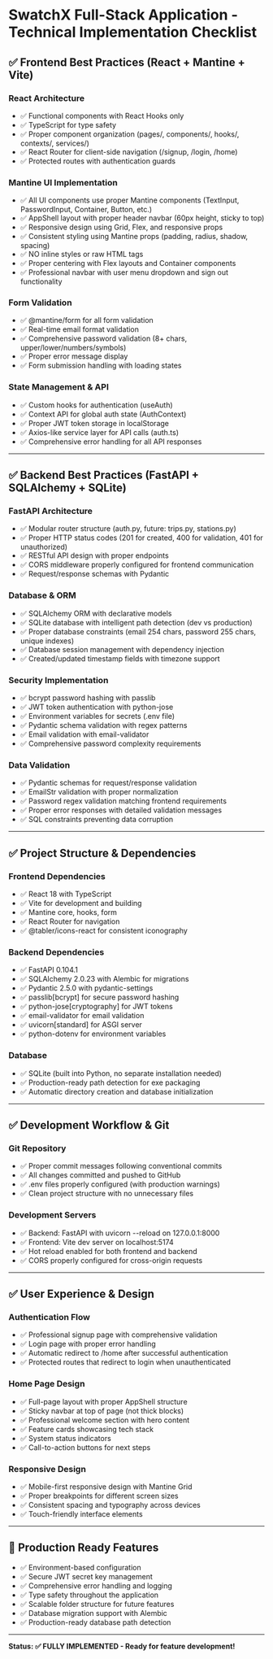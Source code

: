 # SwatchX Full-Stack Application - Technical Implementation Checklist

## ✅ **Frontend Best Practices (React + Mantine + Vite)**

### **React Architecture**
- ✅ Functional components with React Hooks only
- ✅ TypeScript for type safety
- ✅ Proper component organization (pages/, components/, hooks/, contexts/, services/)
- ✅ React Router for client-side navigation (/signup, /login, /home)
- ✅ Protected routes with authentication guards

### **Mantine UI Implementation**  
- ✅ All UI components use proper Mantine components (TextInput, PasswordInput, Container, Button, etc.)
- ✅ AppShell layout with proper header navbar (60px height, sticky to top)
- ✅ Responsive design using Grid, Flex, and responsive props
- ✅ Consistent styling using Mantine props (padding, radius, shadow, spacing)
- ✅ NO inline styles or raw HTML tags
- ✅ Proper centering with Flex layouts and Container components
- ✅ Professional navbar with user menu dropdown and sign out functionality

### **Form Validation**
- ✅ @mantine/form for all form validation
- ✅ Real-time email format validation
- ✅ Comprehensive password validation (8+ chars, upper/lower/numbers/symbols)
- ✅ Proper error message display
- ✅ Form submission handling with loading states

### **State Management & API**
- ✅ Custom hooks for authentication (useAuth)
- ✅ Context API for global auth state (AuthContext)
- ✅ Proper JWT token storage in localStorage
- ✅ Axios-like service layer for API calls (auth.ts)
- ✅ Comprehensive error handling for all API responses

---

## ✅ **Backend Best Practices (FastAPI + SQLAlchemy + SQLite)**

### **FastAPI Architecture**
- ✅ Modular router structure (auth.py, future: trips.py, stations.py)
- ✅ Proper HTTP status codes (201 for created, 400 for validation, 401 for unauthorized)
- ✅ RESTful API design with proper endpoints
- ✅ CORS middleware properly configured for frontend communication
- ✅ Request/response schemas with Pydantic

### **Database & ORM**
- ✅ SQLAlchemy ORM with declarative models
- ✅ SQLite database with intelligent path detection (dev vs production)
- ✅ Proper database constraints (email 254 chars, password 255 chars, unique indexes)
- ✅ Database session management with dependency injection
- ✅ Created/updated timestamp fields with timezone support

### **Security Implementation**
- ✅ bcrypt password hashing with passlib
- ✅ JWT token authentication with python-jose
- ✅ Environment variables for secrets (.env file)
- ✅ Pydantic schema validation with regex patterns
- ✅ Email validation with email-validator
- ✅ Comprehensive password complexity requirements

### **Data Validation**
- ✅ Pydantic schemas for request/response validation
- ✅ EmailStr validation with proper normalization
- ✅ Password regex validation matching frontend requirements
- ✅ Proper error responses with detailed validation messages
- ✅ SQL constraints preventing data corruption

---

## ✅ **Project Structure & Dependencies**

### **Frontend Dependencies**
- ✅ React 18 with TypeScript
- ✅ Vite for development and building
- ✅ Mantine core, hooks, form
- ✅ React Router for navigation
- ✅ @tabler/icons-react for consistent iconography

### **Backend Dependencies**  
- ✅ FastAPI 0.104.1
- ✅ SQLAlchemy 2.0.23 with Alembic for migrations
- ✅ Pydantic 2.5.0 with pydantic-settings
- ✅ passlib[bcrypt] for secure password hashing
- ✅ python-jose[cryptography] for JWT tokens
- ✅ email-validator for email validation
- ✅ uvicorn[standard] for ASGI server
- ✅ python-dotenv for environment variables

### **Database**
- ✅ SQLite (built into Python, no separate installation needed)
- ✅ Production-ready path detection for exe packaging
- ✅ Automatic directory creation and database initialization

---

## ✅ **Development Workflow & Git**

### **Git Repository**
- ✅ Proper commit messages following conventional commits
- ✅ All changes committed and pushed to GitHub
- ✅ .env files properly configured (with production warnings)
- ✅ Clean project structure with no unnecessary files

### **Development Servers**
- ✅ Backend: FastAPI with uvicorn --reload on 127.0.0.1:8000
- ✅ Frontend: Vite dev server on localhost:5174
- ✅ Hot reload enabled for both frontend and backend
- ✅ CORS properly configured for cross-origin requests

---

## ✅ **User Experience & Design**

### **Authentication Flow**
- ✅ Professional signup page with comprehensive validation
- ✅ Login page with proper error handling
- ✅ Automatic redirect to /home after successful authentication
- ✅ Protected routes that redirect to login when unauthenticated

### **Home Page Design**
- ✅ Full-page layout with proper AppShell structure
- ✅ Sticky navbar at top of page (not thick blocks)
- ✅ Professional welcome section with hero content
- ✅ Feature cards showcasing tech stack
- ✅ System status indicators
- ✅ Call-to-action buttons for next steps

### **Responsive Design**
- ✅ Mobile-first responsive design with Mantine Grid
- ✅ Proper breakpoints for different screen sizes
- ✅ Consistent spacing and typography across devices
- ✅ Touch-friendly interface elements

---

## 🚀 **Production Ready Features**

- ✅ Environment-based configuration
- ✅ Secure JWT secret key management
- ✅ Comprehensive error handling and logging
- ✅ Type safety throughout the application  
- ✅ Scalable folder structure for future features
- ✅ Database migration support with Alembic
- ✅ Production-ready database path detection

---

**Status: ✅ FULLY IMPLEMENTED - Ready for feature development!**
